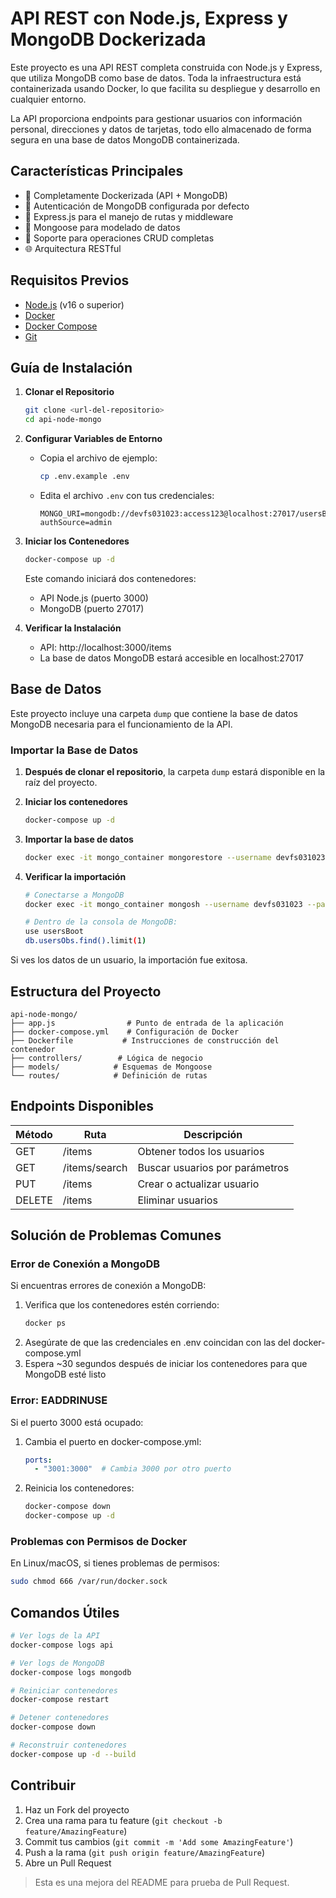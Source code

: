 # API REST con Node.js, Express y MongoDB Dockerizada

Este proyecto es una API REST completa construida con Node.js y Express, que utiliza MongoDB como base de datos. Toda la infraestructura está containerizada usando Docker, lo que facilita su despliegue y desarrollo en cualquier entorno.

La API proporciona endpoints para gestionar usuarios con información personal, direcciones y datos de tarjetas, todo ello almacenado de forma segura en una base de datos MongoDB containerizada.

## Características Principales

- 🐳 Completamente Dockerizada (API + MongoDB)
- 🔐 Autenticación de MongoDB configurada por defecto
- 🚀 Express.js para el manejo de rutas y middleware 
- 📄 Mongoose para modelado de datos
- 🔄 Soporte para operaciones CRUD completas
- 🌐 Arquitectura RESTful

## Requisitos Previos

- [Node.js](https://nodejs.org/) (v16 o superior)
- [Docker](https://www.docker.com/get-started)
- [Docker Compose](https://docs.docker.com/compose/install/)
- [Git](https://git-scm.com/downloads)

## Guía de Instalación

1. **Clonar el Repositorio**
   ```bash
   git clone <url-del-repositorio>
   cd api-node-mongo
   ```

2. **Configurar Variables de Entorno**
   - Copia el archivo de ejemplo:
     ```bash
     cp .env.example .env
     ```
   - Edita el archivo `.env` con tus credenciales:
     ```
     MONGO_URI=mongodb://devfs031023:access123@localhost:27017/usersBoot?authSource=admin
     ```

3. **Iniciar los Contenedores**
   ```bash
   docker-compose up -d
   ```
   Este comando iniciará dos contenedores:
   - API Node.js (puerto 3000)
   - MongoDB (puerto 27017)

4. **Verificar la Instalación**
   - API: http://localhost:3000/items
   - La base de datos MongoDB estará accesible en localhost:27017

## Base de Datos

Este proyecto incluye una carpeta `dump` que contiene la base de datos MongoDB necesaria para el funcionamiento de la API.

### Importar la Base de Datos

1. **Después de clonar el repositorio**, la carpeta `dump` estará disponible en la raíz del proyecto.

2. **Iniciar los contenedores**
   ```bash
   docker-compose up -d
   ```

3. **Importar la base de datos**
   ```bash
   docker exec -it mongo_container mongorestore --username devfs031023 --password access123 --authenticationDatabase admin /dump
   ```

4. **Verificar la importación**
   ```bash
   # Conectarse a MongoDB
   docker exec -it mongo_container mongosh --username devfs031023 --password access123 --authenticationDatabase admin

   # Dentro de la consola de MongoDB:
   use usersBoot
   db.usersObs.find().limit(1)
   ```

Si ves los datos de un usuario, la importación fue exitosa.

## Estructura del Proyecto

```
api-node-mongo/
├── app.js                # Punto de entrada de la aplicación
├── docker-compose.yml    # Configuración de Docker
├── Dockerfile           # Instrucciones de construcción del contenedor
├── controllers/        # Lógica de negocio
├── models/            # Esquemas de Mongoose
└── routes/            # Definición de rutas
```

## Endpoints Disponibles

| Método | Ruta           | Descripción                    |
|--------|---------------|--------------------------------|
| GET    | /items        | Obtener todos los usuarios     |
| GET    | /items/search | Buscar usuarios por parámetros |
| PUT    | /items        | Crear o actualizar usuario     |
| DELETE | /items        | Eliminar usuarios              |

## Solución de Problemas Comunes

### Error de Conexión a MongoDB
Si encuentras errores de conexión a MongoDB:
1. Verifica que los contenedores estén corriendo:
   ```bash
   docker ps
   ```
2. Asegúrate de que las credenciales en .env coincidan con las del docker-compose.yml
3. Espera ~30 segundos después de iniciar los contenedores para que MongoDB esté listo

### Error: EADDRINUSE
Si el puerto 3000 está ocupado:
1. Cambia el puerto en docker-compose.yml:
   ```yaml
   ports:
     - "3001:3000"  # Cambia 3000 por otro puerto
   ```
2. Reinicia los contenedores:
   ```bash
   docker-compose down
   docker-compose up -d
   ```

### Problemas con Permisos de Docker
En Linux/macOS, si tienes problemas de permisos:
```bash
sudo chmod 666 /var/run/docker.sock
```

## Comandos Útiles

```bash
# Ver logs de la API
docker-compose logs api

# Ver logs de MongoDB
docker-compose logs mongodb

# Reiniciar contenedores
docker-compose restart

# Detener contenedores
docker-compose down

# Reconstruir contenedores
docker-compose up -d --build
```

## Contribuir

1. Haz un Fork del proyecto
2. Crea una rama para tu feature (`git checkout -b feature/AmazingFeature`)
3. Commit tus cambios (`git commit -m 'Add some AmazingFeature'`)
4. Push a la rama (`git push origin feature/AmazingFeature`)
5. Abre un Pull Request

> Esta es una mejora del README para prueba de Pull Request.
